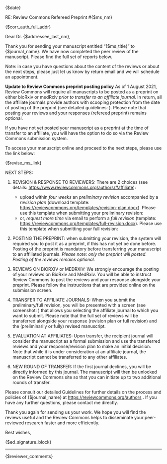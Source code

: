 {$date}
 
RE: Review Commons Refereed Preprint #{$ms_nm}
 
{$corr_auth_full_addr}
 
Dear Dr. {$addressee_last_nm},
 
Thank you for sending your manuscript entitled “{\$ms_title}” to {$journal_name}. We have now completed the peer review of the manuscript. Please find the full set of reports below.

Note: in case you have questions about the content of the reviews or about the next steps, please just let us know by return email and we will schedule an appointment.

**Update to Review Commons preprint posting policy**
As of 1 August 2021, Review Commons will require all manuscripts to be posted as a preprint on either bioRxiv or medRxiv *prior to transfer to an affiliate journal*. In return, all the affiliate journals provide authors with scooping protection from the date of posting of the preprint (see detailed guidelines: ). Please note that posting your reviews and your responses (refereed preprint) remains optional.

If you have not yet posted your manuscript as a preprint at the time of transfer to an affiliate, you will have the option to do so via the Review Commons submission system.

To access your manuscript online and proceed to the next steps, please use the link below:

{$revise_ms_link}


NEXT STEPS:

1. REVISION & RESPONSE TO REVIEWERS: There are 2 choices (see details: https://www.reviewcommons.org/authors/#affiliate):
    - upload within *four weeks* an *preliminary revision* accompanied by a *revision plan* (download template: https://reviewcommons.org/templates/revision-plan.docx). Please use this template when submitting your preliminary revision: 
    - or, *request more time* via email to perform a *full revision* (template: https://reviewcommons.org/templates/full-revision.docx). Please use this template when submitting your full revision:

2. POSTING THE PREPRINT: when submitting your revision, the system will required you to post it as a preprint, if this has not yet be done before. Posting of the preprint is mandatory before transferring your manuscript to an affiliated journals. *Please note: only the preprint will posted. Posting of the reviews remains optional.*

4. REVIEWS ON BIORXIV or MEDRXIV: We strongly encourage the posting of your reviews on BioRxiv and MedRxiv. You will be able to instruct Review Commons to post the reviews and your response alongside your preprint. Please follow the instructions that are provided online on the submission screen.

5. TRANSFER TO AFFILIATE JOURNALS: When you submit the preliminary/full revision, you will be presented with a screen (see screenshot: ) that allows you selecting the affiliate journal to which you want to submit. Please note that the full set of reviews will be transferred alongside your response (revision plan or full revision) and the (preliminarily or fully) revised manuscript.

6. EVALUATION AT AFFILIATES: Upon transfer, the recipient journal will consider the manuscript as a formal submission and use the transferred reviews and your response/revision plan to make an initial decision. Note that while it is under consideration at an affiliate journal, the manuscript cannot be transferred to any other affiliates. 

5. NEW ROUND OF TRANSFER: If the first journal declines, you will be directly informed by this journal. The manuscript will then be unlocked on the Review Commons site so that you can initiate up to two additional rounds of transfer.

Please consult our detailed Guidelines for further details on the process and policies of {$journal_name} at https://reviewcommons.org/authors . If you have any further questions, please contact me directly.
 
Thank you again for sending us your work. We hope you will find the reviews useful and the Review Commons helps to disseminate your peer-reviewed research faster and more efficiently. 
 
Best wishes,

{$ed_signature_block}



------------------------------------------------------------------------------
{$reviewer_comments}




